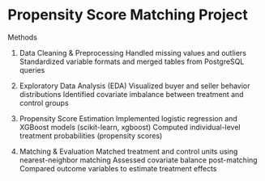 # Propensity Score Matching Project 
Methods
1. Data Cleaning & Preprocessing
Handled missing values and outliers
Standardized variable formats and merged tables from PostgreSQL queries

2. Exploratory Data Analysis (EDA)
Visualized buyer and seller behavior distributions
Identified covariate imbalance between treatment and control groups

3. Propensity Score Estimation
Implemented logistic regression and XGBoost models (scikit-learn, xgboost)
Computed individual-level treatment probabilities (propensity scores)

4. Matching & Evaluation
Matched treatment and control units using nearest-neighbor matching
Assessed covariate balance post-matching
Compared outcome variables to estimate treatment effects
